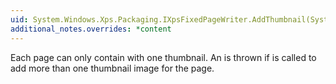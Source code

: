 ```yaml
---
uid: System.Windows.Xps.Packaging.IXpsFixedPageWriter.AddThumbnail(System.Windows.Xps.Packaging.XpsImageType)
additional_notes.overrides: *content
---
```


<p>Each page can only contain with one thumbnail.  An <xref href="System.InvalidOperationException"></xref> is thrown if <xref href="System.Windows.Xps.Packaging.IXpsFixedPageWriter.AddThumbnail(System.Windows.Xps.Packaging.XpsImageType)"></xref> is called to add more than one thumbnail image for the page.</p>


